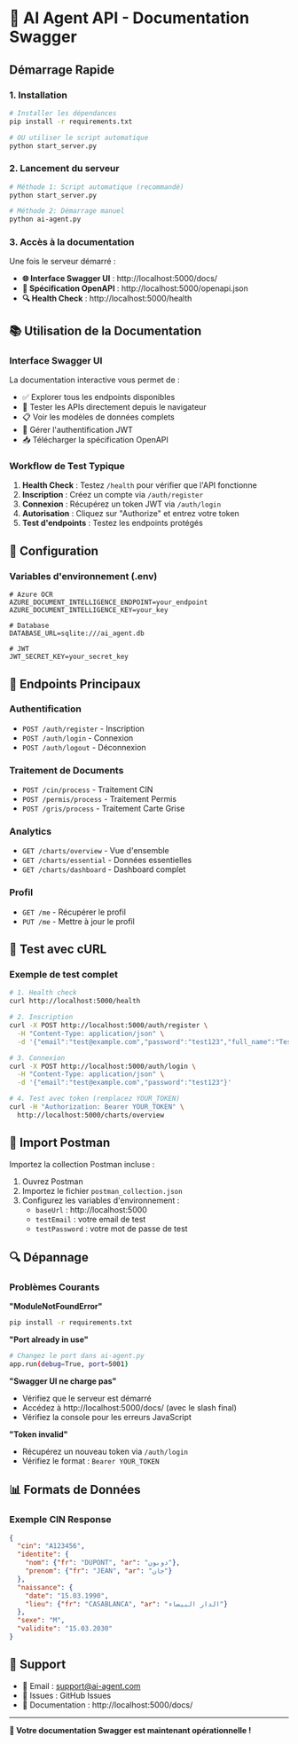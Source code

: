 # 🚀 AI Agent API - Documentation Swagger

## Démarrage Rapide

### 1. Installation
```bash
# Installer les dépendances
pip install -r requirements.txt

# OU utiliser le script automatique
python start_server.py
```

### 2. Lancement du serveur
```bash
# Méthode 1: Script automatique (recommandé)
python start_server.py

# Méthode 2: Démarrage manuel
python ai-agent.py
```

### 3. Accès à la documentation
Une fois le serveur démarré :

- **🌐 Interface Swagger UI** : http://localhost:5000/docs/
- **📄 Spécification OpenAPI** : http://localhost:5000/openapi.json
- **🔍 Health Check** : http://localhost:5000/health

## 📚 Utilisation de la Documentation

### Interface Swagger UI
La documentation interactive vous permet de :
- ✅ Explorer tous les endpoints disponibles
- 🧪 Tester les APIs directement depuis le navigateur
- 📋 Voir les modèles de données complets
- 🔐 Gérer l'authentification JWT
- 📥 Télécharger la spécification OpenAPI

### Workflow de Test Typique

1. **Health Check** : Testez `/health` pour vérifier que l'API fonctionne
2. **Inscription** : Créez un compte via `/auth/register`
3. **Connexion** : Récupérez un token JWT via `/auth/login`
4. **Autorisation** : Cliquez sur "Authorize" et entrez votre token
5. **Test d'endpoints** : Testez les endpoints protégés

## 🔧 Configuration

### Variables d'environnement (.env)
```env
# Azure OCR
AZURE_DOCUMENT_INTELLIGENCE_ENDPOINT=your_endpoint
AZURE_DOCUMENT_INTELLIGENCE_KEY=your_key

# Database
DATABASE_URL=sqlite:///ai_agent.db

# JWT
JWT_SECRET_KEY=your_secret_key
```

## 📖 Endpoints Principaux

### Authentification
- `POST /auth/register` - Inscription
- `POST /auth/login` - Connexion
- `POST /auth/logout` - Déconnexion

### Traitement de Documents
- `POST /cin/process` - Traitement CIN
- `POST /permis/process` - Traitement Permis
- `POST /gris/process` - Traitement Carte Grise

### Analytics
- `GET /charts/overview` - Vue d'ensemble
- `GET /charts/essential` - Données essentielles
- `GET /charts/dashboard` - Dashboard complet

### Profil
- `GET /me` - Récupérer le profil
- `PUT /me` - Mettre à jour le profil

## 🧪 Test avec cURL

### Exemple de test complet
```bash
# 1. Health check
curl http://localhost:5000/health

# 2. Inscription
curl -X POST http://localhost:5000/auth/register \
  -H "Content-Type: application/json" \
  -d '{"email":"test@example.com","password":"test123","full_name":"Test User"}'

# 3. Connexion
curl -X POST http://localhost:5000/auth/login \
  -H "Content-Type: application/json" \
  -d '{"email":"test@example.com","password":"test123"}'

# 4. Test avec token (remplacez YOUR_TOKEN)
curl -H "Authorization: Bearer YOUR_TOKEN" \
  http://localhost:5000/charts/overview
```

## 📱 Import Postman

Importez la collection Postman incluse :
1. Ouvrez Postman
2. Importez le fichier `postman_collection.json`
3. Configurez les variables d'environnement :
   - `baseUrl` : http://localhost:5000
   - `testEmail` : votre email de test
   - `testPassword` : votre mot de passe de test

## 🔍 Dépannage

### Problèmes Courants

**"ModuleNotFoundError"**
```bash
pip install -r requirements.txt
```

**"Port already in use"**
```bash
# Changez le port dans ai-agent.py
app.run(debug=True, port=5001)
```

**"Swagger UI ne charge pas"**
- Vérifiez que le serveur est démarré
- Accédez à http://localhost:5000/docs/ (avec le slash final)
- Vérifiez la console pour les erreurs JavaScript

**"Token invalid"**
- Récupérez un nouveau token via `/auth/login`
- Vérifiez le format : `Bearer YOUR_TOKEN`

## 📊 Formats de Données

### Exemple CIN Response
```json
{
  "cin": "A123456",
  "identite": {
    "nom": {"fr": "DUPONT", "ar": "دوبون"},
    "prenom": {"fr": "JEAN", "ar": "جان"}
  },
  "naissance": {
    "date": "15.03.1990",
    "lieu": {"fr": "CASABLANCA", "ar": "الدار البيضاء"}
  },
  "sexe": "M",
  "validite": "15.03.2030"
}
```

## 🎯 Support

- 📧 Email : support@ai-agent.com
- 🐛 Issues : GitHub Issues
- 📖 Documentation : http://localhost:5000/docs/

---

**🎉 Votre documentation Swagger est maintenant opérationnelle !**